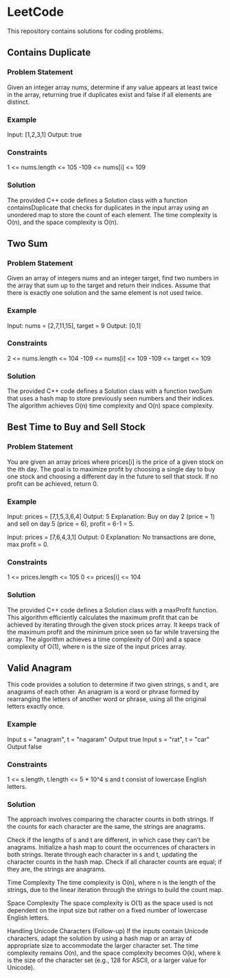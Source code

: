 # LeetCode
This repository contains solutions for coding problems.

## Contains Duplicate
### Problem Statement
Given an integer array nums, determine if any value appears at least twice in the array, returning true if duplicates exist and false if all elements are distinct.

### Example
Input: [1,2,3,1]
Output: true

### Constraints
1 <= nums.length <= 105
-109 <= nums[i] <= 109

### Solution
The provided C++ code defines a Solution class with a function containsDuplicate that checks for duplicates in the input array using an unordered map to store the count of each element. The time complexity is O(n), and the space complexity is O(n).

## Two Sum

### Problem Statement
Given an array of integers nums and an integer target, find two numbers in the array that sum up to the target and return their indices. Assume that there is exactly one solution and the same element is not used twice.

### Example
Input: nums = [2,7,11,15], target = 9
Output: [0,1]

### Constraints
2 <= nums.length <= 104
-109 <= nums[i] <= 109
-109 <= target <= 109

### Solution
The provided C++ code defines a Solution class with a function twoSum that uses a hash map to store previously seen numbers and their indices. The algorithm achieves O(n) time complexity and O(n) space complexity.


## Best Time to Buy and Sell Stock
### Problem Statement
You are given an array prices where prices[i] is the price of a given stock on the ith day. The goal is to maximize profit by choosing a single day to buy one stock and choosing a different day in the future to sell that stock. If no profit can be achieved, return 0.

### Example
Input: prices = [7,1,5,3,6,4]
Output: 5
Explanation: Buy on day 2 (price = 1) and sell on day 5 (price = 6), profit = 6-1 = 5.

Input: prices = [7,6,4,3,1]
Output: 0
Explanation: No transactions are done, max profit = 0.

### Constraints
1 <= prices.length <= 105
0 <= prices[i] <= 104

### Solution
The provided C++ code defines a Solution class with a maxProfit function. This algorithm efficiently calculates the maximum profit that can be achieved by iterating through the given stock prices array. It keeps track of the maximum profit and the minimum price seen so far while traversing the array. The algorithm achieves a time complexity of O(n) and a space complexity of O(1), where n is the size of the input prices array.


## Valid Anagram
This code provides a solution to determine if two given strings, s and t, are anagrams of each other. An anagram is a word or phrase formed by rearranging the letters of another word or phrase, using all the original letters exactly once.

### Example
Input
s = "anagram", t = "nagaram"
Output
true
Input
s = "rat", t = "car"
Output
false

### Constraints
1 <= s.length, t.length <= 5 * 10^4
s and t consist of lowercase English letters.
### Solution
The approach involves comparing the character counts in both strings. If the counts for each character are the same, the strings are anagrams.

Check if the lengths of s and t are different, in which case they can't be anagrams.
Initialize a hash map to count the occurrences of characters in both strings.
Iterate through each character in s and t, updating the character counts in the hash map.
Check if all character counts are equal; if they are, the strings are anagrams.

Time Complexity
The time complexity is O(n), where n is the length of the strings, due to the linear iteration through the strings to build the count map.

Space Complexity
The space complexity is O(1) as the space used is not dependent on the input size but rather on a fixed number of lowercase English letters.

Handling Unicode Characters (Follow-up)
If the inputs contain Unicode characters, adapt the solution by using a hash map or an array of appropriate size to accommodate the larger character set. The time complexity remains O(n), and the space complexity becomes O(k), where k is the size of the character set (e.g., 128 for ASCII, or a larger value for Unicode).
